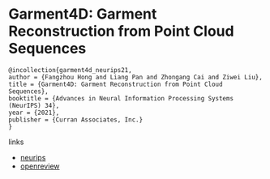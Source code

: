 # Garment4D: Garment Reconstruction from Point Cloud Sequences

```
@incollection{garment4d_neurips21,
author = {Fangzhou Hong and Liang Pan and Zhongang Cai and Ziwei Liu},
title = {Garment4D: Garment Reconstruction from Point Cloud Sequences},
booktitle = {Advances in Neural Information Processing Systems (NeurIPS) 34},
year = {2021},
publisher = {Curran Associates, Inc.}
}
```

links
- [neurips](https://neurips.cc/Conferences/2021/ScheduleMultitrack?event=27651)
- [openreview](https://openreview.net/forum?id=aF60hOEwHP)

